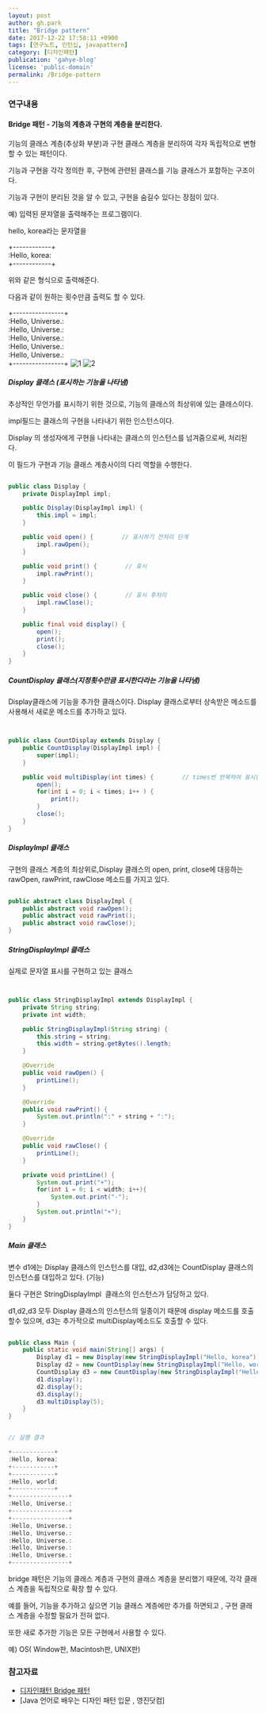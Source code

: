 ```yaml
---
layout: post
author: gh.park
title: "Bridge pattern"
date: 2017-12-22 17:58:11 +0900
tags: [연구노트, 인턴십, javapattern]
category: [디자인패턴]
publication: 'gahye-blog'
license: 'public-domain'
permalink: /Bridge-pattern
---
```


### 연구내용

#### Bridge 패턴 - 기능의 계층과 구현의 계층을 분리한다.
기능의 클래스 계층(추상화 부분)과 구현 클래스 계층을 분리하여 각자 독립적으로 변형할 수 있는 패턴이다.

기능과 구현을 각각 정의한 후, 구현에 관련된 클래스를 기능 클래스가 포함하는 구조이다.

기능과 구현이 분리된 것을 알 수 있고, 구현을 숨길수 있다는 장점이 있다.



예) 입력된 문자열을 출력해주는 프로그램이다.

hello, korea라는 문자열을

+------------+
<br>
:Hello, korea:
<br>
+------------+

위와 같은 형식으로 출력해준다.

다음과 같이 원하는 횟수만큼 출력도 할 수 있다.

+----------------+
<br>
:Hello, Universe.:
<br>
:Hello, Universe.:
<br>
:Hello, Universe.:
<br>
:Hello, Universe.:
<br>
:Hello, Universe.:
<br>
+----------------+
![1](https://media-api.atlassian.io/file/a68b0317-68de-472b-9946-bae2df7c4095/image?token=eyJhbGciOiJIUzI1NiJ9.eyJpc3MiOiI1ZDBiZWYwMC0yZmQ5LTRlMDgtYmE2Ni1iNmQwMjVjZTE4NzYiLCJhY2Nlc3MiOnsidXJuOmZpbGVzdG9yZTpmaWxlOmE2OGIwMzE3LTY4ZGUtNDcyYi05OTQ2LWJhZTJkZjdjNDA5NSI6WyJyZWFkIl19LCJleHAiOjE1MTQyNzU1NTcsIm5iZiI6MTUxNDI3MjQ5N30.BU_0hxxXf4Xzr6MMbK9Qds2AcVEJ0_hjAIHNow3uZtA&client=5d0bef00-2fd9-4e08-ba66-b6d025ce1876&name=image2017-12-14_16-13-1.png&max-age=2940&width=500&height=262)
![2](https://media-api.atlassian.io/file/ba433a24-8163-49d6-bf79-8f824dbd457c/image?token=eyJhbGciOiJIUzI1NiJ9.eyJpc3MiOiI1ZDBiZWYwMC0yZmQ5LTRlMDgtYmE2Ni1iNmQwMjVjZTE4NzYiLCJhY2Nlc3MiOnsidXJuOmZpbGVzdG9yZTpmaWxlOmJhNDMzYTI0LTgxNjMtNDlkNi1iZjc5LThmODI0ZGJkNDU3YyI6WyJyZWFkIl19LCJleHAiOjE1MTQyNzU4OTYsIm5iZiI6MTUxNDI3MjgzNn0.dy8bwGSGO4stu2QCv53YDnHtgVaZTfJj72yGINK8pQc&client=5d0bef00-2fd9-4e08-ba66-b6d025ce1876&name=image2017-12-13_18-27-26.png&max-age=2940&width=500&height=315)


##### Display 클래스 (표시하는 기능을 나타냄) 
추상적인 무언가를 표시하기 위한 것으로, 기능의 클래스의 최상위에 있는 클래스이다. 

impl필드는 클래스의 구현을 나타내기 위한 인스턴스이다. 

Display 의 생성자에게 구현을 나타내는 클래스의 인스턴스를 넘겨줌으로써, 처리된다. 

이 필드가 구현과 기능 클래스 계층사이의 다리 역할을 수행한다. 


```java

public class Display {
    private DisplayImpl impl;

    public Display(DisplayImpl impl) {
        this.impl = impl;
    }

    public void open() {        // 표시하기 전처리 단계
        impl.rawOpen();
    }

    public void print() {        // 표시
        impl.rawPrint();
    }

    public void close() {        // 표시 후처리
        impl.rawClose();
    }

    public final void display() {
        open();
        print();
        close();
    }
}

```

##### CountDisplay 클래스(지정횟수만큼 표시한다라는 기능을 나타냄)
Display클래스에 기능을 추가한 클래스이다. Display 클래스로부터 상속받은 메소드를 사용해서 새로운 메소드를 추가하고 있다. 


```java


public class CountDisplay extends Display {
    public CountDisplay(DisplayImpl impl) {
        super(impl);
    }

    public void multiDisplay(int times) {        // times번 반복하여 표시한다.
        open();
        for(int i = 0; i < times; i++ ) {
            print();
        }
        close();
    }
}

```

##### DisplayImpl 클래스

구현의 클래스 계층의 최상위로,Display 클래스의 open, print, close에 대응하는 rawOpen, rawPrint, rawClose 메소드를 가지고 있다.

```java

public abstract class DisplayImpl {
    public abstract void rawOpen();
    public abstract void rawPrint();
    public abstract void rawClose();
}

```

##### StringDisplayImpl 클래스
실제로 문자열 표시를 구현하고 있는 클래스

```java


public class StringDisplayImpl extends DisplayImpl {
    private String string;
    private int width;

    public StringDisplayImpl(String string) {
        this.string = string;
        this.width = string.getBytes().length;
    }

    @Override
    public void rawOpen() {
        printLine();
    }

    @Override
    public void rawPrint() {
        System.out.println(":" + string + ":");
    }

    @Override
    public void rawClose() {
        printLine();
    }

    private void printLine() {
        System.out.print("+");
        for(int i = 0; i < width; i++){
            System.out.print("-");
        }
        System.out.println("+");
    }
}

```

##### Main 클래스
변수 d1에는 Display 클래스의 인스턴스를 대입, d2,d3에는 CountDisplay 클래스의 인스턴스를 대입하고 있다. (기능)  

둘다 구현은 StringDisplayImpl  클래스의 인스턴스가 담당하고 있다. 

d1,d2,d3 모두 Display 클래스의 인스턴스의 일종이기 때문에 display 메소드를 호출할수 있으며, d3는 추가적으로 multiDisplay메소드도 호출할 수 있다. 

```java

public class Main {
    public static void main(String[] args) {
        Display d1 = new Display(new StringDisplayImpl("Hello, korea"));
        Display d2 = new CountDisplay(new StringDisplayImpl("Hello, world"));
        CountDisplay d3 = new CountDisplay(new StringDisplayImpl("Hello, Universe."));
        d1.display();
        d2.display();
        d3.display();
        d3.multiDisplay(5);
    }
}


// 실행 결과

+------------+
:Hello, korea:
+------------+
+------------+
:Hello, world:
+------------+
+----------------+
:Hello, Universe.:
+----------------+
+----------------+
:Hello, Universe.:
:Hello, Universe.:
:Hello, Universe.:
:Hello, Universe.:
:Hello, Universe.:
+----------------+

```


bridge 패턴은 기능의 클래스 계층과 구현의 클래스 계층을 분리했기 때문에, 각각 클래스 계층을 독립적으로 확장 할 수 있다. 

예를 들어, 기능을 추가하고 싶으면 기능 클래스 계층에만 추가를 하면되고 , 구현 클래스 계층을 수정할 필요가 전혀 없다. 

또한 새로 추가한 기능은 모든 구현에서 사용할 수 있다. 

예) OS( Window판, Macintosh판, UNIX판) 


### 참고자료
* [디자인패턴 Bridge 패턴]( http://showmiso.tistory.com/121 )
* [Java 언어로 배우는 디자인 패턴 입문 , 영진닷컴]
